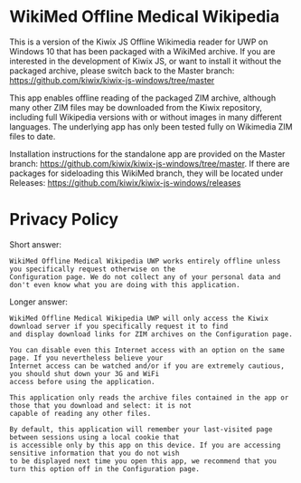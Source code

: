 # WikiMed Offline Medical Wikipedia

This is a version of the Kiwix JS Offline Wikimedia reader for UWP on Windows 10 that has been packaged with
a WikiMed archive. If you are interested in the development of Kiwix JS, or want to install it without
the packaged archive, please switch back to the Master branch: https://github.com/kiwix/kiwix-js-windows/tree/master

This app enables offline reading of the packaged ZIM archive, although many other ZIM files may be
downloaded from the Kiwix repository, including full Wikipedia versions with or without images
in many different languages. The underlying app has only been tested fully on Wikimedia ZIM files to date.

Installation instructions for the standalone app are provided on the Master branch: https://github.com/kiwix/kiwix-js-windows/tree/master.
If there are packages for sideloading this WikiMed branch, they will be located under Releases: https://github.com/kiwix/kiwix-js-windows/releases

# Privacy Policy
Short answer:

	WikiMed Offline Medical Wikipedia UWP works entirely offline unless you specifically request otherwise on the 
	Configuration page. We do not collect any of your personal data and don't even know what you are doing with this application.

Longer answer:

	WikiMed Offline Medical Wikipedia UWP will only access the Kiwix download server if you specifically request it to find
	and display download links for ZIM archives on the Configuration page.
    
	You can disable even this Internet access with an option on the same page. If you nevertheless believe your
	Internet access can be watched and/or if you are extremely cautious, you should shut down your 3G and WiFi
	access before using the application.
    
	This application only reads the archive files contained in the app or those that you download and select: it is not
	capable of reading any other files.

	By default, this application will remember your last-visited page between sessions using a local cookie that
	is accessible only by this app on this device. If you are accessing sensitive information that you do not wish
	to be displayed next time you open this app, we recommend that you turn this option off in the Configuration page.
                    